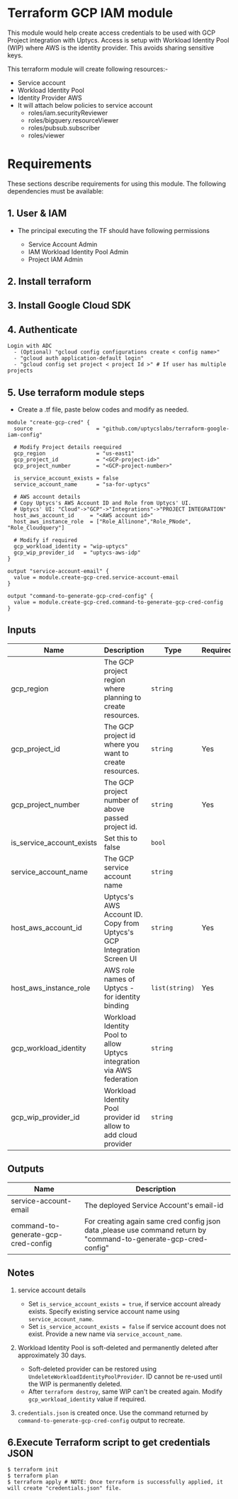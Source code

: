 # Terraform GCP IAM module

This module would help create access credentials to be used with GCP Project integration with Uptycs.
Access is setup with Workload Identity Pool (WIP) where AWS is the identity provider.
This avoids sharing sensitive keys.

This terraform module will create following resources:-

* Service account
* Workload Identity Pool
* Identity Provider AWS
* It will attach below policies to service account
  * roles/iam.securityReviewer
  * roles/bigquery.resourceViewer
  * roles/pubsub.subscriber
  * roles/viewer

# Requirements

These sections describe requirements for using this module.
The following dependencies must be available:

## 1. User & IAM

* The principal executing the TF should have following permissions

  * Service Account Admin
  * IAM Workload Identity Pool Admin
  * Project IAM Admin

## 2. Install terraform

## 3. Install Google Cloud SDK

## 4. Authenticate

```
Login with ADC
  - (Optional) "gcloud config configurations create < config name>" 
  - "gcloud auth application-default login"
  - "gcloud config set project < project Id >" # If user has multiple projects 
```

## 5. Use terraform module steps

* Create a <filename>.tf file, paste below codes and modify as needed.

```
module "create-gcp-cred" {
  source                    = "github.com/uptycslabs/terraform-google-iam-config"

  # Modify Project details reequired
  gcp_region                = "us-east1"
  gcp_project_id            = "<GCP-project-id>"
  gcp_project_number        = "<GCP-project-number>"

  is_service_account_exists = false
  service_account_name      = "sa-for-uptycs"

  # AWS account details
  # Copy Uptycs's AWS Account ID and Role from Uptycs' UI.
  # Uptycs' UI: "Cloud"->"GCP"->"Integrations"->"PROJECT INTEGRATION"
  host_aws_account_id     = "<AWS account id>"
  host_aws_instance_role  = ["Role_Allinone","Role_PNode", "Role_Cloudquery"]

  # Modify if required
  gcp_workload_identity = "wip-uptycs"
  gcp_wip_provider_id   = "uptycs-aws-idp"
}

output "service-account-email" {
  value = module.create-gcp-cred.service-account-email
}

output "command-to-generate-gcp-cred-config" {
  value = module.create-gcp-cred.command-to-generate-gcp-cred-config
}
```

## Inputs


| Name                      | Description                                                           | Type           | Required | Default            |
| --------------------------- | ----------------------------------------------------------------------- | ---------------- | ---------- | -------------------- |
| gcp_region                | The GCP project region where planning to create resources.            | `string`       |          | `us-east-1`        |
| gcp_project_id            | The GCP project id where you want to create resources.                | `string`       | Yes      |                    |
| gcp_project_number        | The GCP project number of above passed project id.                    | `string`       | Yes      |                    |
| is_service_account_exists | Set this to false                                                     | `bool`         |          | `false`            |
| service_account_name      | The GCP service account name                                          | `string`       |          | `"sa-for-uptycs"`  |
| host_aws_account_id       | Uptycs's AWS Account ID. Copy from Uptycs's GCP Integration Screen UI | `string`       | Yes      |                    |
| host_aws_instance_role    | AWS role names of Uptycs - for identity binding | `list(string)` | Yes      |                    |
| gcp_workload_identity     | Workload Identity Pool to allow Uptycs integration via AWS federation | `string`       |          | `"wip-uptycs"`     |
| gcp_wip_provider_id       | Workload Identity Pool provider id allow to add cloud provider        | `string`       |          | `"uptycs-aws-idp"` |

## Outputs


| Name                                | Description                                                                                                       |
| ------------------------------------- | ------------------------------------------------------------------------------------------------------------------- |
| service-account-email               | The deployed Service Account's email-id                                                                           |
| command-to-generate-gcp-cred-config | For creating again same cred config json data ,please use command return by "command-to-generate-gcp-cred-config" |

## Notes

1. service account details

   - Set `is_service_account_exists = true`, if service account already exists. Specify existing service account name using `service_account_name`.
   - Set `is_service_account_exists = false` if service account does not exist. Provide a new name via `service_account_name`.
2. Workload Identity Pool is soft-deleted and permanently deleted after approximately 30 days.

   - Soft-deleted provider can be restored using `UndeleteWorkloadIdentityPoolProvider`. ID cannot be re-used until the WIP is permanently deleted.
   - After `terraform destroy`, same WIP can't be created again. Modify `gcp_workload_identity` value if required.
3. `credentials.json` is created once. Use the command returned by `command-to-generate-gcp-cred-config` output to recreate.

## 6.Execute Terraform script to get credentials JSON

```
$ terraform init
$ terraform plan
$ terraform apply # NOTE: Once terraform is successfully applied, it will create "credentials.json" file.
```
